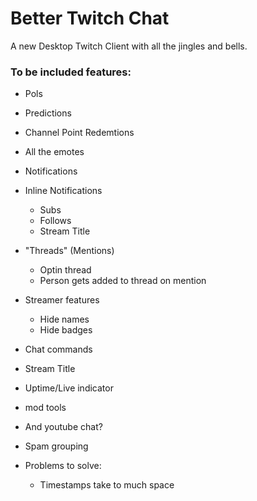 # Better Twitch Chat

A new Desktop Twitch Client with all the jingles and bells.

### To be included features:
- Pols
- Predictions
- Channel Point Redemtions
- All the emotes
- Notifications
- Inline Notifications
    - Subs
    - Follows
    - Stream Title
- "Threads" (Mentions)
    - Optin thread
    - Person gets added to thread on mention
- Streamer features
    - Hide names
    - Hide badges
- Chat commands
- Stream Title
- Uptime/Live indicator
- mod tools
- And youtube chat?
- Spam grouping

- Problems to solve:
    - Timestamps take to much space
    
